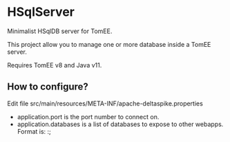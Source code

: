 # HSqlServer
Minimalist HSqlDB server for TomEE.

This project allow you to manage one or more database inside a TomEE server.

Requires TomEE v8 and Java v11.

## How to configure?
Edit file src/main/resources/META-INF/apache-deltaspike.properties
- application.port is the port number to connect on. 
- application.databases is a list of databases to expose to other webapps. Format is: <name>:<path>;
